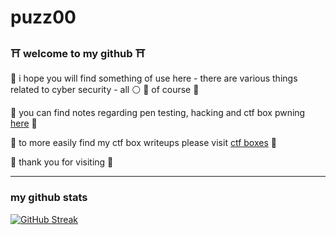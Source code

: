 # puzz00

### ⛩️ welcome to my github ⛩️

👹 i hope you will find something of use here - there are various things related to cyber security - all ⚪ 🎩 of course 👹

👹 you can find notes regarding pen testing, hacking and ctf box pwning [here](https://puzz00.github.io) 👹

👹 to more easily find my ctf box writeups please visit [ctf boxes](https://puzz00.github.io/ctf_index.html) 👹

🌸 thank you for visiting 🌸

---

### my github stats

[![GitHub Streak](https://github-readme-streak-stats.herokuapp.com?user=puzz00&theme=hacker&date_format=%5BY.%5Dn.j)](https://git.io/streak-stats)
